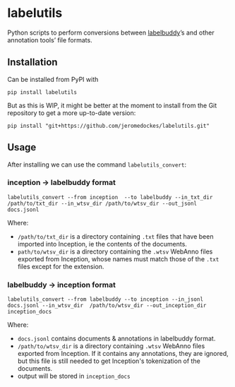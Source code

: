 # labelutils

Python scripts to perform conversions between [labelbuddy](https://jeromedockes.github.io/labelbuddy)’s and other annotation tools’ file formats.

## Installation

Can be installed from PyPI with 

```
pip install labelutils
```

But as this is WIP, it might be better at the moment to install from the Git repository to get a more up-to-date version:

```
pip install "git+https://github.com/jeromedockes/labelutils.git"
```

## Usage

After installing we can use the command `labelutils_convert`:

### inception → labelbuddy format

```
labelutils_convert --from inception  --to labelbuddy --in_txt_dir /path/to/txt_dir --in_wtsv_dir /path/to/wtsv_dir --out_jsonl docs.jsonl
```

Where:

- `/path/to/txt_dir` is a directory containing `.txt` files that have been imported into Inception, ie the contents of the documents.
- `path/to/wtsv_dir` is a directory containing the `.wtsv` WebAnno files exported from Inception, whose names must match those of the `.txt` files except for the extension.


### labelbuddy → inception format

```
labelutils_convert --from labelbuddy --to inception --in_jsonl docs.jsonl --in_wtsv_dir  /path/to/wtsv_dir --out_inception_dir inception_docs
```

Where:

- `docs.jsonl` contains documents & annotations in labelbuddy format.
- `/path/to/wtsv_dir` is a directory containing `.wtsv` WebAnno files exported from Inception. If it contains any annotations, they are ignored, but this file is still needed to get Inception's tokenization of the documents.
- output will be stored in `inception_docs`
